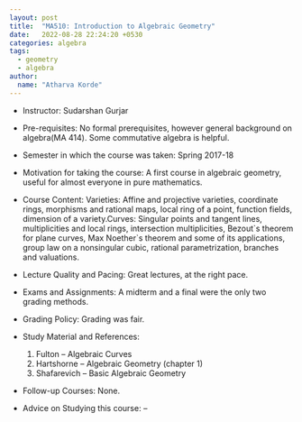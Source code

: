 ```yaml
---
layout: post
title:  "MA510: Introduction to Algebraic Geometry"
date:   2022-08-28 22:24:20 +0530
categories: algebra
tags:
  - geometry
  - algebra
author:
  name: "Atharva Korde"
---
```


- Instructor: Sudarshan Gurjar

- Pre-requisites: No formal prerequisites, however general background on algebra(MA 414). Some commutative algebra is helpful.

- Semester in which the course was taken: Spring 2017-18

- Motivation for taking the course: A first course in algebraic geometry, useful for almost everyone in pure mathematics.

- Course Content: Varieties: Affine and projective varieties, coordinate rings, morphisms and rational maps, local ring of a point, function fields, dimension of a variety.Curves: Singular points and tangent lines, multiplicities and local rings, intersection multiplicities, Bezout\`s theorem for plane curves, Max Noether\`s theorem and some of its applications, group law on a nonsingular cubic, rational parametrization, branches and valuations.

- Lecture Quality and Pacing: Great lectures, at the right pace.

- Exams and Assignments: A midterm and a final were the only two grading methods.

- Grading Policy: Grading was fair.

- Study Material and References:
    1. Fulton – Algebraic Curves 
    2. Hartshorne – Algebraic Geometry (chapter 1) 
    3. Shafarevich – Basic Algebraic Geometry

- Follow-up Courses: None.

- Advice on Studying this course: –


